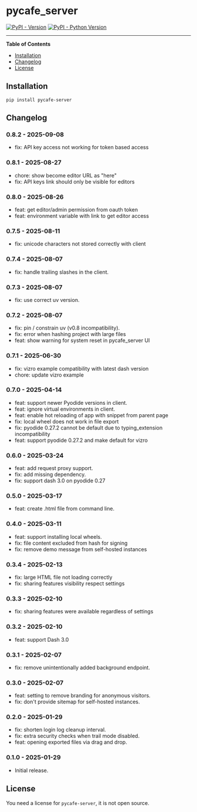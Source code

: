 # pycafe_server

[![PyPI - Version](https://img.shields.io/pypi/v/pycafe-server.svg)](https://pypi.org/project/pycafe-server)
[![PyPI - Python Version](https://img.shields.io/pypi/pyversions/pycafe-server.svg)](https://pypi.org/project/pycafe-server)

---

**Table of Contents**

- [Installation](#installation)
- [Changelog](#changelog)
- [License](#license)

## Installation

```console
pip install pycafe-server
```

## Changelog

### 0.8.2 - 2025-09-08

- fix: API key access not working for token based access

### 0.8.1 - 2025-08-27

- chore: show become editor URL as "here"
- fix: API keys link should only be visible for editors

### 0.8.0 - 2025-08-26

- feat: get editor/admin permission from oauth token
- feat: environment variable with link to get editor access

### 0.7.5 - 2025-08-11

- fix: unicode characters not stored correctly with client

### 0.7.4 - 2025-08-07

- fix: handle trailing slashes in the client.

### 0.7.3 - 2025-08-07

- fix: use correct uv version.

### 0.7.2 - 2025-08-07

- fix: pin / constrain uv (v0.8 incompatibility).
- fix: error when hashing project with large files
- feat: show warning for system reset in pycafe_server UI

### 0.7.1 - 2025-06-30

- fix: vizro example compatibility with latest dash version
- chore: update vizro example

### 0.7.0 - 2025-04-14

- feat: support newer Pyodide versions in client.
- feat: ignore virtual environments in client.
- feat: enable hot reloading of app with snippet from parent page
- fix: local wheel does not work in file export
- fix: pyodide 0.27.2 cannot be default due to typing_extension incompatibility
- feat: support pyodide 0.27.2 and make default for vizro

### 0.6.0 - 2025-03-24

- feat: add request proxy support.
- fix: add missing dependency.
- fix: support dash 3.0 on pyodide 0.27

### 0.5.0 - 2025-03-17

- feat: create .html file from command line.

### 0.4.0 - 2025-03-11

- feat: support installing local wheels.
- fix: file content excluded from hash for signing
- fix: remove demo message from self-hosted instances

### 0.3.4 - 2025-02-13

- fix: large HTML file not loading correctly
- fix: sharing features visibility respect settings

### 0.3.3 - 2025-02-10

- fix: sharing features were available regardless of settings

### 0.3.2 - 2025-02-10

- feat: support Dash 3.0

### 0.3.1 - 2025-02-07

- fix: remove unintentionally added background endpoint.

### 0.3.0 - 2025-02-07

- feat: setting to remove branding for anonymous visitors.
- fix: don't provide sitemap for self-hosted instances.

### 0.2.0 - 2025-01-29

- fix: shorten login log cleanup interval.
- fix: extra security checks when trail mode disabled.
- feat: opening exported files via drag and drop.

### 0.1.0 - 2025-01-29

- Initial release.

## License

You need a license for `pycafe-server`, it is not open source.
